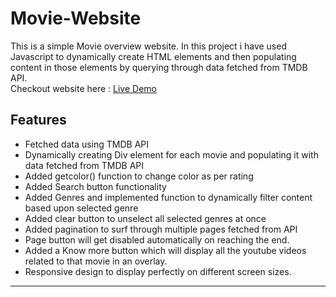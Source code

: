 # Movie-Website
This is a simple Movie overview website. In this project i have used Javascript to dynamically create HTML elements and then populating content in those elements by querying through data fetched from TMDB API. <br>
Checkout website here : [Live Demo](https://syed-mohd-askari.github.io/Movie-Website/)

## Features

- Fetched data using TMDB API
- Dynamically creating Div element for each movie and populating it with data fetched from TMDB API 
- Added getcolor() function to change color as per rating
- Added Search button functionality
- Added Genres and implemented function to dynamically filter content based upon selected genre
- Added clear button to unselect all selected genres at once
- Added pagination to surf through multiple pages fetched from API
- Page button will get disabled automatically on reaching the end.
- Added a Know more button which will display all the youtube videos related to that movie in an overlay.
- Responsive design to display perfectly on different screen sizes.

<hr/>


